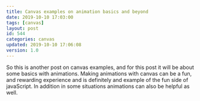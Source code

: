 ```yaml
---
title: Canvas examples on animation basics and beyond
date: 2019-10-10 17:03:00
tags: [canvas]
layout: post
id: 544
categories: canvas
updated: 2019-10-10 17:06:08
version: 1.0
---
```


So this is another post on canvas examples, and for this post it will be about some basics with animations. Making animations with canvas can be a fun, and rewarding experience and is definitely and example of the fun side of javaScript. In addition in some situations animations can also be helpful as well.

<!-- more -->

